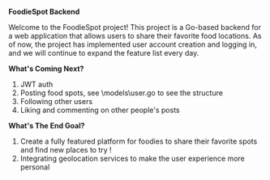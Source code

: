 __FoodieSpot Backend__

Welcome to the FoodieSpot project! This project is a Go-based backend for a web application that allows users to share their favorite food locations. As of now, the project has implemented user account creation and logging in, and we will continue to expand the feature list every day.

__What's Coming Next?__
1. JWT auth
2. Posting food spots, see \models\user.go to see the structure
3. Following other users
4. Liking and commenting on other people's posts

__What's The End Goal?__
1. Create a fully featured platform for foodies to share their favorite spots and find new places to try !
1. Integrating geolocation services to make the user experience more personal
